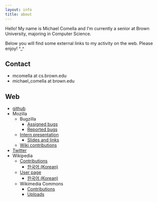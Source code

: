 ```yaml
---
layout: info
title: about
---
```

Hello! My name is Michael Comella and I'm currently a senior at Brown
University, majoring in Computer Science.

Below you will find some external links to my activity on the web. Please
enjoy! ^_^

Contact
-------
* mcomella at cs.brown.edu
* michael_comella at brown.edu

Web
---
* [github][]
* Mozilla
  * Bugzilla
    * [Assigned bugs][]
    * [Reported bugs][]
  * [Intern presentation][]
    * [Slides and links][]
  * [Wiki contributions][]
* [Twitter][]
* Wikipedia
  * [Contributions][]
    * [한국어 (Korean)][]
  * [User page][]
    * [한국어 (Korean)][]
  * Wikimedia Commons
    * [Contributions][]
    * [Uploads][]

[github]: https://www.github.com/mcomella

[Assigned bugs]: https://bugzilla.mozilla.org/buglist.cgi?order=Importance;emailtype1=exact;emailassigned_to1=1;query_format=advanced;email1=michael.l.comella%40gmail.com
[Reported bugs]: https://bugzilla.mozilla.org/buglist.cgi?emailreporter1=1;order=Importance;emailtype1=exact;query_format=advanced;email1=michael.l.comella%40gmail.com
[Intern presentation]: https://air.mozilla.org/intern-presentation-firefox-for-android-2/
[Slides and links]: https://github.com/mcomella/moz_intern
[Wiki contributions]: https://wiki.mozilla.org/Special:Contributions/Mcomella

[Twitter]: https://twitter.com/#!/michaelcomella

[Contributions]: https://en.wikipedia.org/wiki/Special:Contributions/Michaelcomella
[한국어 (Korean)]: https://ko.wikipedia.org/wiki/%ED%8A%B9%EC%88%98%EA%B8%B0%EB%8A%A5:%EA%B8%B0%EC%97%AC/Michaelcomella
[User page]: https://en.wikipedia.org/wiki/User:Michaelcomella
[한국어 (Korean)]: https://ko.wikipedia.org/wiki/사용자:Michaelcomella
[Contributions]: https://commons.wikimedia.org/wiki/Special:Contributions/Michaelcomella
[Uploads]: https://commons.wikimedia.org/wiki/Special:ListFiles/Michaelcomella
